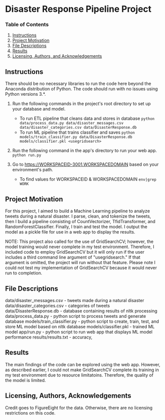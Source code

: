 # Disaster Response Pipeline Project

### Table of Contents

1. [Instructions](#instructions)
2. [Project Motivation](#motivation)
3. [File Descriptions](#files)
4. [Results](#results)
5. [Licensing, Authors, and Acknowledgements](#licensing)

## Instructions <a name="instructions"></a>

There should be no necessary libraries to run the code here beyond the Anaconda distribution of Python.  The code should run with no issues using Python versions 3.*.

1. Run the following commands in the project's root directory to set up your database and model.

    - To run ETL pipeline that cleans data and stores in database
        `python data/process_data.py data/disaster_messages.csv data/disaster_categories.csv data/DisasterResponse.db`
    - To run ML pipeline that trains classifier and saves
        `python models/train_classifier.py data/DisasterResponse.db models/classifier.pkl <usegridsearch>`

2. Run the following command in the app's directory to run your web app.
    `python run.py`

3. Go to https://WORKSPACEID-3001.WORKSPACEDOMAIN based on your environment's path.

    - To find values for WORKSPACEID & WORKSPACEDOMAIN
        `env|grep WORK`


## Project Motivation<a name="motivation"></a>

For this project, I aimed to build a Machine Learning pipeline to analyze tweets during a natural disaster. I parse, clean, and tokenize the tweets, then I build a pipeline consisting of CountVectorizer, TfidTransformer, and RandomForestClassifier. Finally, I train and test the model. I output the model as a pickle file for use in a web app to display the results.

NOTE: This project also called for the use of GridSearchCV; however, the model training would never complete in my test environment. Therefore, I included code to employ GridSearchCV but it will only run if the user includes a third command line argument of "usegridsearch." If that argument is omitted, the project will run without that feature. Please note I could not test my implementation of GridSearchCV because it would never run to completion.

## File Descriptions <a name="files"></a>

data/disaster_messages.csv - tweets made during a natural disaster
data/disaster_categories.csv - categories of tweets
data/DisasterResponse.db - database containing results of nltk processing
data/process_data.py - python script to process tweets and generate database
models/train_classifier.py - python script to create, train, test, and store ML model based on nltk database
models/classifier.pkl - trained ML model
app/run.py - python script to run web app that displays ML model performance
results/results.txt - accuracy, 

## Results<a name="results"></a>

The main findings of the code can be explored using the web app. However, as described earlier, I could not make GridSearchCV complete its training in my test environment due to resource limitatoins. Therefore, the quality of the model is limited.

## Licensing, Authors, Acknowledgements<a name="licensing"></a>

Credit goes to FigureEight for the data.  Otherwise, there are no licensing restrictions on this code.
